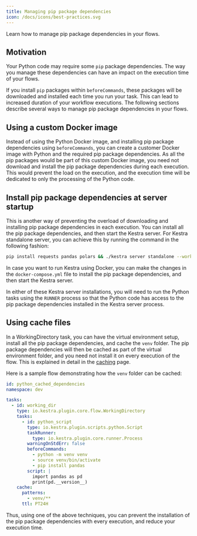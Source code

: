 ```yaml
---
title: Managing pip package dependencies
icon: /docs/icons/best-practices.svg
---
```


Learn how to manage pip package dependencies in your flows.

## Motivation

Your Python code may require some `pip` package dependencies. The way you manage these dependencies can have an impact on the execution time of your flows.

If you install `pip` packages within `beforeCommands`, these packages will be downloaded and installed each time you run your task. This can lead to increased duration of your workflow executions. The following sections describe several ways to manage pip package dependencies in your flows.

## Using a custom Docker image

Instead of using the Python Docker image, and installing pip package dependencies using `beforeCommands`, you can create a customer Docker image with Python and the required pip package dependencies. As all the pip packages would be part of this custom Docker image, you need not download and install the pip package dependencies during each execution. This would prevent the load on the execution, and the execution time will be dedicated to only the processing of the Python code.

## Install pip package dependencies at server startup

This is another way of preventing the overload of downloading and installing pip package dependencies in each execution. You can install all the pip package dependencies, and then start the Kestra server. For Kestra standalone server, you can achieve this by running the command in the following fashion:

```bash
pip install requests pandas polars && ./kestra server standalone --worker-thread=16
```

In case you want to run Kestra using Docker, you can make the changes in the `docker-compose.yml` file to install the pip package dependencies, and then start the Kestra server.

In either of these Kestra server installations, you will need to run the Python tasks using the `RUNNER` process so that the Python code has access to the pip package dependencies installed in the Kestra server process.

## Using cache files

In a WorkingDirectory task, you can have the virtual environment setup, install all the pip package dependencies, and cache the `venv` folder. The pip package dependencies will then be cached as part of the virtual environment folder, and you need not install it on every execution of the flow. This is explained in detail in the [caching](/docs/developer-guide/caching) page.

Here is a sample flow demonstrating how the `venv` folder can be cached:

```yaml
id: python_cached_dependencies
namespace: dev

tasks:
  - id: working_dir
    type: io.kestra.plugin.core.flow.WorkingDirectory
    tasks:
      - id: python_script
        type: io.kestra.plugin.scripts.python.Script
        taskRunner:
          type: io.kestra.plugin.core.runner.Process
        warningOnStdErr: false
        beforeCommands:
          - python -m venv venv
          - source venv/bin/activate
          - pip install pandas
        script: |
          import pandas as pd
          print(pd.__version__)
    cache:
      patterns:
        - venv/**
      ttl: PT24H
```

Thus, using one of the above techniques, you can prevent the installation of the pip package dependencies with every execution, and reduce your execution time.
